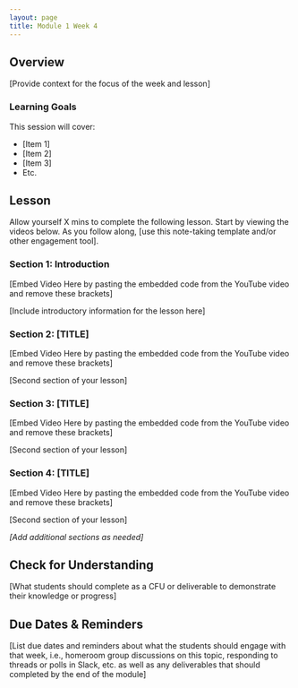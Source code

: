 ```yaml
---
layout: page
title: Module 1 Week 4
---
```


## Overview
[Provide context for the focus of the week and lesson]

### Learning Goals
This session will cover:

* [Item 1]
* [Item 2]
* [Item 3]
* Etc.

## Lesson 
Allow yourself X mins to complete the following lesson. Start by viewing the videos below. As you follow along, [use this note-taking template and/or other engagement tool].

### Section 1: Introduction 
[Embed Video Here by pasting the embedded code from the YouTube video and remove these brackets]

[Include introductory information for the lesson here]

### Section 2: [TITLE]
[Embed Video Here by pasting the embedded code from the YouTube video and remove these brackets]

[Second section of your lesson]

### Section 3: [TITLE]
[Embed Video Here by pasting the embedded code from the YouTube video and remove these brackets]

[Second section of your lesson]

### Section 4: [TITLE]
[Embed Video Here by pasting the embedded code from the YouTube video and remove these brackets]

[Second section of your lesson]

*[Add additional sections as needed]* 

## Check for Understanding
[What students should complete as a CFU or deliverable to demonstrate their knowledge or progress]

## Due Dates & Reminders
[List due dates and reminders about what the students should engage with that week, i.e., homeroom group discussions on this topic, responding to threads or polls in Slack, etc. as well as any deliverables that should completed by the end of the module]
